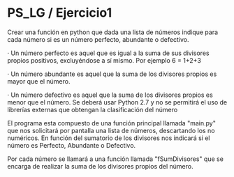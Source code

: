 # PS_LG / Ejercicio1

Crear una función en python que dada una lista de números indique para cada número si es
un número perfecto, abundante o defectivo.

· Un número perfecto es aquel que es igual a la suma de sus divisores propios positivos,
excluyéndose a sí mismo. Por ejemplo 6 = 1+2+3

· Un número abundante es aquel que la suma de los divisores propios es mayor que el
número.

· Un número defectivo es aquel que la suma de los divisores propios es menor que el número.
Se deberá usar Python 2.7 y no se permitirá el uso de librerías externas que obtengan la
clasificación del número​

El programa esta compuesto de una función principal llamada "main.py" que nos solicitará por pantalla una lista de números, descartando los no numéricos. En función del sumatorio de los divisores nos indicará si el número es Perfecto, Abundante o Defectivo. 

Por cada número se llamará a una función llamada "fSumDivisores" que se encarga de realizar la suma de los divisores propios del número.
